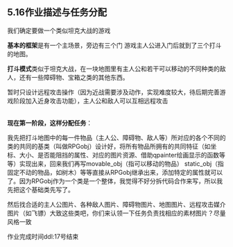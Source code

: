 ## 5.16作业描述与任务分配

我们确定要做一个类似坦克大战的游戏

**基本的框架**是有一个主场景，旁边有三个门 游戏主人公进入门后就到了三个打斗的地图。

**打斗模式**类似于坦克大战，在一块地图里有主人公和若干可以移动的不同种类的敌人，还有一些障碍物、宝箱之类的其他东西。

暂时只设计远程攻击操作（因为近战需要涉及动作，实现难度较大，待后期完善游戏阶段加入近身攻击功能），主人公和敌人可以互相远程攻击<br />
<br />

**现在第一阶段，这样分配任务**：

我先把打斗地图中的每一件物品（主人公、障碍物、敌人等）所对应的各个不同的类的共同的基类（叫做RPGobj）设计好，将所有物品所拥有的共同特征（如坐标、大小、是否能阻挡的属性、对应的图片资源、借助qpainter绘画显示的函数等等）实现出来，回来我们再写movable_obj（指可以移动的物品） static_obj（指固定不动的物品，如树木）等等直接从RPGobj继承出来，添加特定的属性就可以了。因为RPGobj作为一个类是一个整体，我觉得不好分拆代码合作来写，所以我先把这个基础类先写了。

然后找合适的主人公图片、各种敌人图片、障碍物图片、地图图片、远程攻击媒介图片（如飞镖）大致这些类吧，你们来认领一下任务负责找相应的素材图片？尽量风格一致

作业完成时间ddl:17号结束
